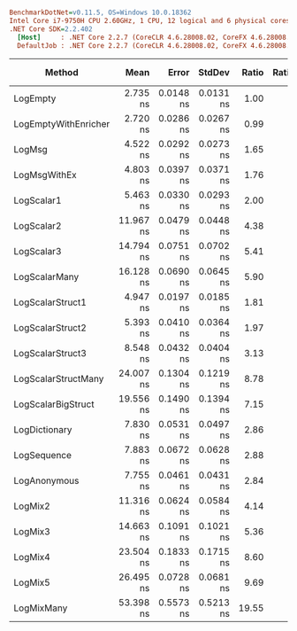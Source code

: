 ``` ini

BenchmarkDotNet=v0.11.5, OS=Windows 10.0.18362
Intel Core i7-9750H CPU 2.60GHz, 1 CPU, 12 logical and 6 physical cores
.NET Core SDK=2.2.402
  [Host]     : .NET Core 2.2.7 (CoreCLR 4.6.28008.02, CoreFX 4.6.28008.03), 64bit RyuJIT
  DefaultJob : .NET Core 2.2.7 (CoreCLR 4.6.28008.02, CoreFX 4.6.28008.03), 64bit RyuJIT


```
|               Method |      Mean |     Error |    StdDev | Ratio | RatioSD |  Gen 0 | Gen 1 | Gen 2 | Allocated |
|--------------------- |----------:|----------:|----------:|------:|--------:|-------:|------:|------:|----------:|
|             LogEmpty |  2.735 ns | 0.0148 ns | 0.0131 ns |  1.00 |    0.00 |      - |     - |     - |         - |
| LogEmptyWithEnricher |  2.720 ns | 0.0286 ns | 0.0267 ns |  0.99 |    0.01 |      - |     - |     - |         - |
|               LogMsg |  4.522 ns | 0.0292 ns | 0.0273 ns |  1.65 |    0.01 |      - |     - |     - |         - |
|         LogMsgWithEx |  4.803 ns | 0.0397 ns | 0.0371 ns |  1.76 |    0.01 |      - |     - |     - |         - |
|           LogScalar1 |  5.463 ns | 0.0330 ns | 0.0293 ns |  2.00 |    0.01 |      - |     - |     - |         - |
|           LogScalar2 | 11.967 ns | 0.0479 ns | 0.0448 ns |  4.38 |    0.02 |      - |     - |     - |         - |
|           LogScalar3 | 14.794 ns | 0.0751 ns | 0.0702 ns |  5.41 |    0.03 |      - |     - |     - |         - |
|        LogScalarMany | 16.128 ns | 0.0690 ns | 0.0645 ns |  5.90 |    0.03 | 0.0089 |     - |     - |      56 B |
|     LogScalarStruct1 |  4.947 ns | 0.0197 ns | 0.0185 ns |  1.81 |    0.01 |      - |     - |     - |         - |
|     LogScalarStruct2 |  5.393 ns | 0.0410 ns | 0.0364 ns |  1.97 |    0.02 |      - |     - |     - |         - |
|     LogScalarStruct3 |  8.548 ns | 0.0432 ns | 0.0404 ns |  3.13 |    0.02 |      - |     - |     - |         - |
|  LogScalarStructMany | 24.007 ns | 0.1304 ns | 0.1219 ns |  8.78 |    0.05 | 0.0241 |     - |     - |     152 B |
|   LogScalarBigStruct | 19.556 ns | 0.1490 ns | 0.1394 ns |  7.15 |    0.06 |      - |     - |     - |         - |
|        LogDictionary |  7.830 ns | 0.0531 ns | 0.0497 ns |  2.86 |    0.03 | 0.0051 |     - |     - |      32 B |
|          LogSequence |  7.883 ns | 0.0672 ns | 0.0628 ns |  2.88 |    0.03 | 0.0051 |     - |     - |      32 B |
|         LogAnonymous |  7.755 ns | 0.0461 ns | 0.0431 ns |  2.84 |    0.02 | 0.0051 |     - |     - |      32 B |
|              LogMix2 | 11.316 ns | 0.0624 ns | 0.0584 ns |  4.14 |    0.03 |      - |     - |     - |         - |
|              LogMix3 | 14.663 ns | 0.1091 ns | 0.1021 ns |  5.36 |    0.05 |      - |     - |     - |         - |
|              LogMix4 | 23.504 ns | 0.1833 ns | 0.1715 ns |  8.60 |    0.07 | 0.0216 |     - |     - |     136 B |
|              LogMix5 | 26.495 ns | 0.0728 ns | 0.0681 ns |  9.69 |    0.06 | 0.0267 |     - |     - |     168 B |
|           LogMixMany | 53.398 ns | 0.5573 ns | 0.5213 ns | 19.55 |    0.21 | 0.0445 |     - |     - |     280 B |
